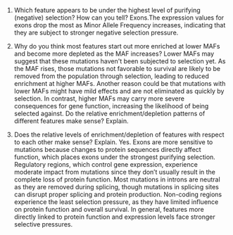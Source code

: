 1. Which feature appears to be under the highest level of purifying (negative) selection? How can you tell?
Exons.The expression values for exons drop the most as Minor Allele Frequency increases, indicating that they are subject to stronger negative selection pressure.


2. Why do you think most features start out more enriched at lower MAFs and become more depleted as the MAF increases?
Lower MAFs may suggest that these mutations haven't been subjected to selection yet. As the MAF rises, those mutations not favorable to survival are likely to be removed from the population through selection, leading to reduced enrichment at higher MAFs.
Another reason could be that mutations with lower MAFs might have mild effects and are not eliminated as quickly by selection. In contrast, higher MAFs may carry more severe consequences for gene function, increasing the likelihood of being selected against.
Do the relative enrichment/depletion patterns of different features make sense? Explain.

3. Does the relative levels of enrichment/depletion of features with respect to each other make sense? Explain.
Yes. Exons are more sensitive to mutations because changes to protein sequences directly affect function, which places exons under the strongest purifying selection. Regulatory regions, which control gene expression, experience moderate impact from mutations since they don’t usually result in the complete loss of protein function. Most mutations in introns are neutral as they are removed during splicing, though mutations in splicing sites can disrupt proper splicing and protein production. Non-coding regions experience the least selection pressure, as they have limited influence on protein function and overall survival. In general, features more directly linked to protein function and expression levels face stronger selective pressures.

